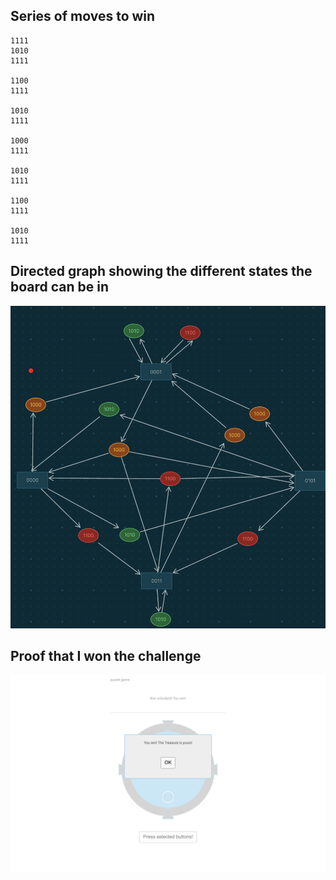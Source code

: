 ## Series of moves to win

```
1111
1010
1111

1100
1111

1010
1111

1000
1111

1010
1111

1100
1111

1010
1111
```

## Directed graph showing the different states the board can be in

![](./graph.png)

## Proof that I won the challenge

![](winner.png)
